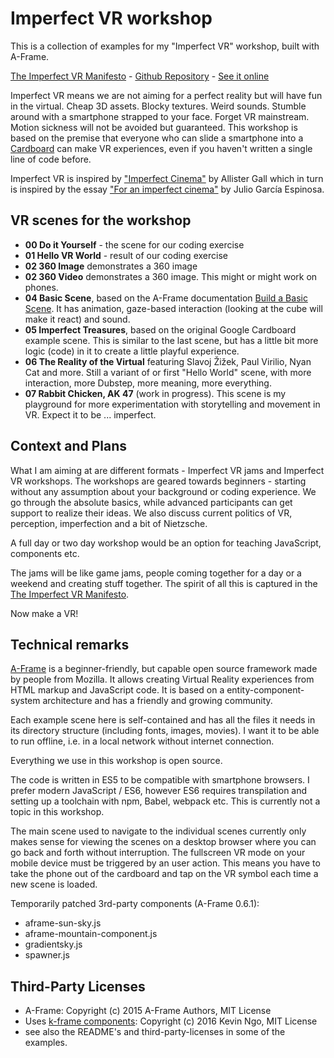 # Imperfect VR workshop

This is a collection of examples for my "Imperfect VR" workshop, built with A-Frame.

[The Imperfect VR Manifesto](https://github.com/i3games/imperfect-vr/blob/master/Imperfect%20VR%20Manifesto.pdf) - [Github Repository](https://github.com/i3games/imperfect-vr) - [See it online](https://i3games.github.io/imperfect-vr/)

Imperfect VR means we are not aiming for a perfect reality but will have fun in the virtual. Cheap 3D assets. Blocky textures. Weird sounds. Stumble around with a smartphone strapped to your face. Forget VR mainstream. Motion sickness will not be avoided but guaranteed. This workshop is based on the premise that everyone who can slide a smartphone into a [Cardboard](https://vr.google.com/cardboard/) can make VR experiences, even if you haven't written a single line of code before.

Imperfect VR is inspired by ["Imperfect Cinema"](http://www.imperfectcinema.com/) by Allister Gall which in turn is inspired by the essay ["For an imperfect cinema"](http://www.ejumpcut.org/archive/onlinessays/JC20folder/ImperfectCinema.html) by Julio García Espinosa.

## VR scenes for the workshop

* **00 Do it Yourself** - the scene for our coding exercise
* **01 Hello VR World** - result of our coding exercise
* **02 360 Image** demonstrates a 360 image 
* **02 360 Video** demonstrates a 360 image. This might or might work on phones.
* **04 Basic Scene**, based on the A-Frame documentation [Build a Basic Scene](https://aframe.io/docs/0.8.0/guides/building-a-basic-scene.html). It has animation, gaze-based interaction (looking at the cube will make it react) and sound.
* **05 Imperfect Treasures**, based on the original Google Cardboard example scene. This is similar to the last scene, but has a little bit more logic (code) in it to create a little playful experience.
* **06 The Reality of the Virtual** featuring Slavoj Žižek, Paul Virilio, Nyan Cat and more. Still a variant of or first "Hello World" scene, with more interaction, more Dubstep, more meaning, more everything.
* **07 Rabbit Chicken, AK 47** (work in progress). This scene is my playground for more experimentation with storytelling and movement in VR. Expect it to be ... imperfect.

## Context and Plans

What I am aiming at are different formats - Imperfect VR jams and Imperfect VR workshops. The workshops are geared towards beginners - starting without any assumption about your background or coding experience. We go through the absolute basics, while advanced participants can get support to realize their ideas. We also discuss current politics of VR, perception, imperfection and a bit of Nietzsche.

A full day or two day workshop would be an option for teaching JavaScript, components etc.

The jams will be like game jams, people coming together for a day or a weekend and creating stuff together. The spirit of all this is captured in the [The Imperfect VR Manifesto](https://github.com/i3games/imperfect-vr/blob/master/Imperfect%20VR%20Manifesto.pdf).  

Now make a VR!

## Technical remarks

[A-Frame](https://aframe.io/) is a beginner-friendly, but capable open source framework made by people from Mozilla. It allows creating Virtual Reality experiences from HTML markup and JavaScript code. It is based on a entity-component-system architecture and has a friendly and growing community.

Each example scene here is self-contained and has all the files it needs in its directory structure (including fonts, images, movies). I want it to be able to run offline, i.e. in a local network without internet connection.

Everything we use in this workshop is open source.

The code is written in ES5 to be compatible with smartphone browsers. I prefer modern JavaScript / ES6, however ES6 requires transpilation and setting up a toolchain with npm, Babel, webpack etc. This is currently not a topic in this workshop.

The main scene used to navigate to the individual scenes currently only makes sense for viewing the scenes on a desktop browser where you can go back and forth without interruption. The fullscreen VR mode on your mobile device must be triggered by an user action. This means you have to take the phone out of the cardboard and tap on the VR symbol each time a new scene is loaded.  

Temporarily patched 3rd-party components (A-Frame 0.6.1):

* aframe-sun-sky.js
* aframe-mountain-component.js
* gradientsky.js
* spawner.js

## Third-Party Licenses

* A-Frame: Copyright (c) 2015 A-Frame Authors, MIT License
* Uses [k-frame components](https://supermedium.com/superframe/): Copyright (c) 2016 Kevin Ngo, MIT License
* see also the README's and third-party-licenses in some of the examples.
